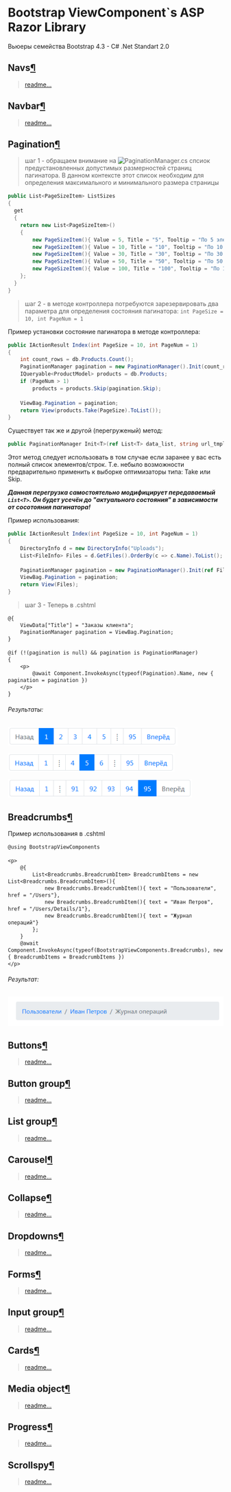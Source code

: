 # Bootstrap ViewComponent`s ASP Razor Library
Вьюеры семейства Bootstrap 4.3 - C# .Net Standart 2.0

## Navs[¶](https://getbootstrap.com/docs/4.3/components/navs/)
> [readme...](https://github.com/badhitman/BootstrapViewComponentsRazorLibrary/tree/master/Components/bootstrap/navs)

## Navbar[¶](https://getbootstrap.com/docs/4.3/components/navbar/)
> [readme...](https://github.com/badhitman/BootstrapViewComponentsRazorLibrary/tree/master/Components/bootstrap/navbar)

## Pagination[¶](https://getbootstrap.com/docs/4.3/components/pagination/)

> шаг 1 - обращаем внимание на ![PaginationManager.cs](https://github.com/badhitman/BootstrapViewComponentsRazorLibrary/blob/master/Service/PaginationManager.cs) спсиок предустановленных допустимых размерностей страниц пагинатора.
В данном контексте этот список необходим для определения максимального и минимального размера страницы

```c#
public List<PageSizeItem> ListSizes
{
  get
  {
    return new List<PageSizeItem>()
    {
        new PageSizeItem(){ Value = 5, Title = "5", Tooltip = "По 5 элементов на странице" },
        new PageSizeItem(){ Value = 10, Title = "10", Tooltip = "По 10 элементов на странице" },
        new PageSizeItem(){ Value = 30, Title = "30", Tooltip = "По 30 элементов на странице" },
        new PageSizeItem(){ Value = 50, Title = "50", Tooltip = "По 50 элементов на странице" },
        new PageSizeItem(){ Value = 100, Title = "100", Tooltip = "По 100 элементов на странице" }
    };
  }
}
```

> шаг 2 - в методе контроллера потребуются зарезервировать два параметра для определения состояния пагинатора: `int PageSize = 10, int PageNum = 1`


Пример установки состояние пагинатора в методе контроллера:
```c#
public IActionResult Index(int PageSize = 10, int PageNum = 1)
{
	int count_rows = db.Products.Count();
	PaginationManager pagination = new PaginationManager().Init(count_rows, this.HttpContext.Request.Path.Value + "?", PageNum, PageSize);
	IQueryable<ProductModel> products = db.Products;
	if (PageNum > 1)
		products = products.Skip(pagination.Skip);
	
	ViewBag.Pagination = pagination;
	return View(products.Take(PageSize).ToList());
}
```

Существует так же и другой (перегруженый) метод:
```c#
public PaginationManager Init<T>(ref List<T> data_list, string url_tmpl, int _PageNum, int _PageSize)
```
Этот метод следует использовать в том случае если заранее у вас есть полный список элементов/строк. Т.е. небыло возможности предварительно применить к выборке оптимизаторы типа: Take или Skip.

***Данная перегрузка самостоятельно модифицирует передаваемый `List<T>`. Он будет усечён до "актуального состояния" в зависимости от сосотояния пагинатора!*** 

Пример использования:
```c#
public IActionResult Index(int PageSize = 10, int PageNum = 1)
{
	DirectoryInfo d = new DirectoryInfo("Uploads");
	List<FileInfo> Files = d.GetFiles().OrderBy(c => c.Name).ToList();
	
	PaginationManager pagination = new PaginationManager().Init(ref Files, this.HttpContext.Request.Path.Value + "?", PageNum, PageSize);
	ViewBag.Pagination = pagination;
	return View(Files);
}
```

> шаг 3 - Теперь в .cshtml 

```cshtml
@{
    ViewData["Title"] = "Заказы клиента";
    PaginationManager pagination = ViewBag.Pagination;
}

@if (!(pagination is null) && pagination is PaginationManager)
{
    <p>
        @await Component.InvokeAsync(typeof(Pagination).Name, new { pagination = pagination })
    </p>
}
```

###### Результаты:

![Bootstrap - pagination demo 1](./demo/pagination.png)

![Bootstrap - pagination demo 2](./demo/pagination2.png)

![Bootstrap - pagination demo 3](./demo/pagination3.png)


## Breadcrumbs[¶](https://getbootstrap.com/docs/4.3/components/breadcrumb/)
Пример использования в .cshtml
```cshtml
@using BootstrapViewComponents

<p>
    @{
        List<Breadcrumbs.BreadcrumbItem> BreadcrumbItems = new List<Breadcrumbs.BreadcrumbItem>(){
            new Breadcrumbs.BreadcrumbItem(){ text = "Пользователи", href = "/Users"},
            new Breadcrumbs.BreadcrumbItem(){ text = "Иван Петров", href = "/Users/Details/1"},
            new Breadcrumbs.BreadcrumbItem(){ text = "Журнал операций"}
        };
    }
    @await Component.InvokeAsync(typeof(BootstrapViewComponents.Breadcrumbs), new { BreadcrumbItems = BreadcrumbItems })
</p>
```

###### Результат:

![Bootstrap - breadcrumb demo](./demo/breadcrumb.png)

## Buttons[¶](https://getbootstrap.com/docs/4.3/components/buttons/)
> [readme...](https://github.com/badhitman/BootstrapViewComponentsRazorLibrary/tree/master/Service/bootstrap/button)

## Button group[¶](https://getbootstrap.com/docs/4.3/components/button-group/#basic-example)
> [readme...](https://github.com/badhitman/BootstrapViewComponentsRazorLibrary/tree/master/Service/bootstrap/button/group)

## List group[¶](https://getbootstrap.com/docs/4.3/components/list-group/)
> [readme...](https://github.com/badhitman/BootstrapViewComponentsRazorLibrary/tree/master/Service/bootstrap/list)

## Carousel[¶](https://getbootstrap.com/docs/4.3/components/carousel/)
> [readme...](https://github.com/badhitman/BootstrapViewComponentsRazorLibrary/tree/master/Service/bootstrap/carousel)

## Collapse[¶](https://getbootstrap.com/docs/4.3/components/collapse/)
> [readme...](https://github.com/badhitman/BootstrapViewComponentsRazorLibrary/tree/master/Service/bootstrap/collapse)

## Dropdowns[¶](https://getbootstrap.com/docs/4.3/components/dropdowns/)
> [readme...](https://github.com/badhitman/BootstrapViewComponentsRazorLibrary/tree/master/Service/bootstrap/dropdowns)

## Forms[¶](https://getbootstrap.com/docs/4.3/components/forms/)
> [readme...](https://github.com/badhitman/BootstrapViewComponentsRazorLibrary/tree/master/Service/bootstrap/forms)

## Input group[¶](https://getbootstrap.com/docs/4.3/components/input-group/)
> [readme...](https://github.com/badhitman/BootstrapViewComponentsRazorLibrary/tree/master/Service/bootstrap/input/group)

## Cards[¶](https://getbootstrap.com/docs/4.3/components/card/)
> [readme...](https://github.com/badhitman/BootstrapViewComponentsRazorLibrary/tree/master/Service/bootstrap/cards)

## Media object[¶](https://getbootstrap.com/docs/4.3/components/media-object/)
> [readme...](https://github.com/badhitman/BootstrapViewComponentsRazorLibrary/tree/master/Service/bootstrap/media)

## Progress[¶](https://getbootstrap.com/docs/4.3/components/progress/)
> [readme...](https://github.com/badhitman/BootstrapViewComponentsRazorLibrary/tree/master/Service/bootstrap/progress)

## Scrollspy[¶](https://getbootstrap.com/docs/4.3/components/scrollspy/)
> [readme...](https://github.com/badhitman/BootstrapViewComponentsRazorLibrary/tree/master/Service/bootstrap/scrollspy)